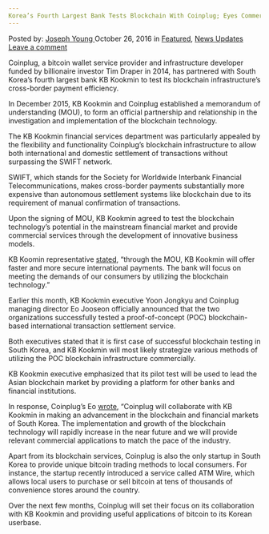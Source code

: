 ```yaml
---
Korea’s Fourth Largest Bank Tests Blockchain With Coinplug; Eyes Commercial Services
---
```

<article class="post-listing post-16077 post type-post status-publish format-standard has-post-thumbnail hentry category-deepdot-news category-news-updates tag-bank tag-blockchain tag-coinplug tag-commercial tag-eyes tag-fourth tag-koreas tag-largest tag-services tag-tests">
    <div class="post-inner">
        <span>Posted by: <a href="https://www.deepdotweb.com/author/josephyoung/" title="">Joseph Young </a></span>
    <span>October 26, 2016</span>
    <span>in <a href="https://www.deepdotweb.com/category/deepdot-news/" rel="category tag">Featured</a>, <a href="https://www.deepdotweb.com/category/news-updates/" rel="category tag">News Updates</a></span>
    <span><a href="https://www.deepdotweb.com/2016/10/26/koreas-fourth-largest-bank-tests-blockchain-coinplug-eyes-commercial-services/#respond">Leave a comment</a></span>
    </p>
    <div class="clear"></div>
    <div class="entry">
    <p>Coinplug, a bitcoin wallet service provider and infrastructure developer funded by billionaire investor Tim Draper in 2014, has partnered with South Korea’s fourth largest bank KB Kookmin to test its blockchain infrastructure’s cross-border payment efficiency.</p>
    <p>In December 2015, KB Kookmin and Coinplug established a memorandum of understanding (MOU), to form an official partnership and relationship in the investigation and implementation of the blockchain technology.</p>
    <p>The KB Kookmin financial services department was particularly appealed by the flexibility and functionality Coinplug’s blockchain infrastructure to allow both international and domestic settlement of transactions without surpassing the SWIFT network.</p>
    <p>SWIFT, which stands for the Society for Worldwide Interbank Financial Telecommunications, makes cross-border payments substantially more expensive than autonomous settlement systems like blockchain due to its requirement of manual confirmation of transactions.</p>
    <p>Upon the signing of MOU, KB Kookmin agreed to test the blockchain technology’s potential in the mainstream financial market and provide commercial services through the development of innovative business models.</p>
    <p>KB Koomin representative <a href="http://www.newswire.co.kr/newsRead.php?no=811234">stated</a>, “through the MOU, KB Kookmin will offer faster and more secure international payments. The bank will focus on meeting the demands of our consumers by utilizing the blockchain technology.”</p>
    <p>Earlier this month, KB Kookmin executive Yoon Jongkyu and Coinplug managing director Eo Jooseon officially announced that the two organizations successfully tested a proof-of-concept (POC) blockchain-based international transaction settlement service.</p>
    <p>Both executives stated that it is first case of successful blockchain testing in South Korea, and KB Kookmin will most likely strategize various methods of utilizing the POC blockchain infrastructure commercially.</p>
    <p>KB Kookmin executive emphasized that its pilot test will be used to lead the Asian blockchain market by providing a platform for other banks and financial institutions.</p>
    <p>In response, Coinplug’s Eo <a href="http://www.itkoreatimes.com/news/articleView.html?idxno=307">wrote</a>, “Coinplug will collaborate with KB Kookmin in making an advancement in the blockchain and financial markets of South Korea. The implementation and growth of the blockchain technology will rapidly increase in the near future and we will provide relevant commercial applications to match the pace of the industry.</p>
    <p>Apart from its blockchain services, Coinplug is also the only startup in South Korea to provide unique bitcoin trading methods to local consumers. For instance, the startup recently introduced a service called ATM Wire, which allows local users to purchase or sell bitcoin at tens of thousands of convenience stores around the country.</p>
    <p>Over the next few months, Coinplug will set their focus on its collaboration with KB Kookmin and providing useful applications of bitcoin to its Korean userbase.</p>
    </div>
    <span style="display:none"><a href="https://www.deepdotweb.com/tag/bank/" rel="tag">bank</a> <a href="https://www.deepdotweb.com/tag/blockchain/" rel="tag">blockchain</a> <a href="https://www.deepdotweb.com/tag/coinplug/" rel="tag">coinplug</a> <a href="https://www.deepdotweb.com/tag/commercial/" rel="tag">commercial</a> <a href="https://www.deepdotweb.com/tag/eyes/" rel="tag">eyes</a> <a href="https://www.deepdotweb.com/tag/fourth/" rel="tag">fourth</a> <a href="https://www.deepdotweb.com/tag/koreas/" rel="tag">koreas</a> <a href="https://www.deepdotweb.com/tag/largest/" rel="tag">largest</a> <a href="https://www.deepdotweb.com/tag/services/" rel="tag">services</a> <a href="https://www.deepdotweb.com/tag/tests/" rel="tag">tests</a></span> <span style="display:none" class="updated">2016-10-26</span>
    <div style="display:none" class="vcard author" itemprop="author" itemscope itemtype="http://schema.org/Person"><strong class="fn" itemprop="name"><a href="https://www.deepdotweb.com/author/josephyoung/" title="Posts by Joseph Young" rel="author">Joseph Young</a></strong></div>
    </div>
</article>

